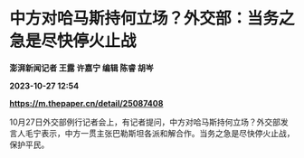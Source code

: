# 中方对哈马斯持何立场？外交部：当务之急是尽快停火止战
**澎湃新闻记者 王露 许嘉宁 编辑 陈睿 胡岑**

**2023-10-27 12:54**

**https://m.thepaper.cn/detail/25087408**

10月27日外交部例行记者会上，有记者提问，中方对哈马斯持何立场？外交部发言人毛宁表示，中方一贯主张巴勒斯坦各派和解合作。当务之急是尽快停火止战，保护平民。
